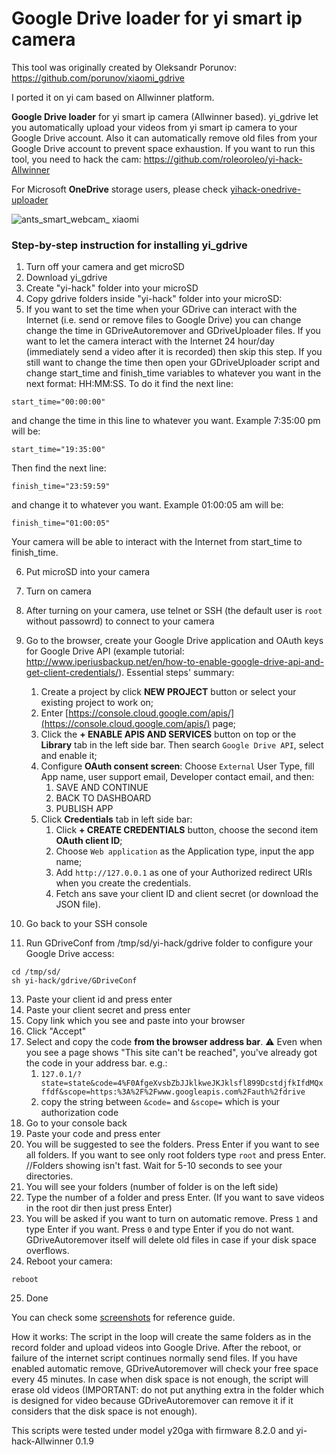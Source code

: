 # Google Drive loader for yi smart ip camera
This tool was originally created by Oleksandr Porunov:
https://github.com/porunov/xiaomi_gdrive

I ported it on yi cam based on Allwinner platform.

**Google Drive loader** for yi smart ip camera (Allwinner based). yi_gdrive let you automatically upload your videos from yi smart ip camera to your Google Drive account. Also it can automatically remove old files from your Google Drive account to prevent space exhaustion.
If you want to run this tool, you need to hack the cam:
https://github.com/roleoroleo/yi-hack-Allwinner


For Microsoft **OneDrive** storage users, please check [yihack-onedrive-uploader](https://github.com/denven/yihack-onedrive-uploader)

![ants_smart_webcam_ xiaomi](https://cloud.githubusercontent.com/assets/17673243/17768152/76d2a56a-653b-11e6-81db-522a29f9f1f2.png)

### Step-by-step instruction for installing yi_gdrive

1. Turn off your camera and get microSD
2. Download yi_gdrive
3. Create "yi-hack" folder into your microSD
4. Copy gdrive folders inside "yi-hack" folder into your microSD:
5. If you want to set the time when your GDrive can interact with the Internet (i.e. send or remove files to Google Drive) you can change change the time in GDriveAutoremover and GDriveUploader files. If you want to let the camera interact with the Internet 24 hour/day (immediately send a video after it is recorded) then skip this step. If you still want to change the time then open your GDriveUploader script and change start_time and finish_time variables to whatever you want in the next format: HH:MM:SS. To do it find the next line:

  ```
  start_time="00:00:00"
  ```
  
  and change the time in this line to whatever you want. Example 7:35:00 pm will be:    
  
  ```
  start_time="19:35:00"
  ```
  
  Then find the next line:   
  
  ```
  finish_time="23:59:59"
  ```
  
  and change it to whatever you want. Example 01:00:05 am will be:   
  
  ```
  finish_time="01:00:05"
  ```
  
  Your camera will be able to interact with the Internet from start_time to finish_time.
  
6. Put microSD into your camera
7. Turn on camera
8. After turning on your camera, use telnet or SSH (the default user is `root` without passowrd) to connect to your camera
9. Go to the browser, create your Google Drive application and OAuth keys for Google Drive API (example tutorial: http://www.iperiusbackup.net/en/how-to-enable-google-drive-api-and-get-client-credentials/). Essential steps' summary:
    1.  Create a project by click **NEW PROJECT** button or select your existing project to work on;
    3.  Enter [https://console.cloud.google.com/apis/](https://console.cloud.google.com/apis/) page;
    4.  Click the **+ ENABLE APIS AND SERVICES** button on top or the **Library** tab in the left side bar. Then search `Google Drive API`, select and enable it;
    5.  Configure **OAuth consent screen**: Choose `External` User Type, fill App name, user support email, Developer contact email, and then:
        1.  SAVE AND CONTINUE
        2.  BACK TO DASHBOARD
        3.  PUBLISH APP
    6.  Click **Credentials** tab in left side bar:
        1.  Click **+ CREATE CREDENTIALS** button, choose the second item **OAuth client ID**;
        2.  Choose `Web application` as the Application type, input the app name;
        3.  Add `http://127.0.0.1` as one of your Authorized redirect URIs when you create the credentials.
        4.  Fetch ans save your client ID and client secret (or download the JSON file).

10. Go back to your SSH console
11. Run GDriveConf from /tmp/sd/yi-hack/gdrive folder to configure your Google Drive access:

  ```
  cd /tmp/sd/
  sh yi-hack/gdrive/GDriveConf
  ```

13. Paste your client id and press enter
14. Paste your client secret and press enter
15. Copy link which you see and paste into your browser
16. Click "Accept"
17. Select and copy the code **from the browser address bar**. :warning: Even when you see a page shows "This site can't be reached", you've already got the code in your address bar. e.g.:
    1.  `127.0.1/?state=state&code=4%F0AfgeXvsbZbJJklkweJKJklsfl899DcstdjfkIfdMQxffdf&scope=https:%3A%2F%2Fwww.googleapis.com%2Fauth%2fdrive` 
    2.  copy the string between `&code=` and `&scope=` which is your authorization code
18. Go to your console back
19. Paste your code and press enter
20. You will be suggested to see the folders. Press Enter if you want to see all folders. If you want to see only root folders type `root` and press Enter.
//Folders showing isn't fast. Wait for 5-10 seconds to see your directories.
21. You will see your folders (number of folder is on the left side)
22. Type the number of a folder and press Enter. (If you want to save videos in the root dir then just press Enter)
23. You will be asked if you want to turn on automatic remove. Press `1` and type Enter if you want. Press `0` and type Enter if you do not want. GDriveAutoremover itself will delete old files in case if your disk space overflows.
24. Reboot your camera:

  ```
  reboot
  ```

25. Done

You can check some [screenshots](https://github.com/roleoroleo/yi-hack-Allwinner.gdrive/tree/master/screenshots) for reference guide.

How it works:
The script in the loop will create the same folders as in the record folder and upload videos into Google Drive. After the reboot, or failure of the internet script continues normally send files. If you have enabled automatic remove, GDriveAutoremover will check your free space every 45 minutes. In case when disk space is not enough, the script will erase old videos (IMPORTANT: do not put anything extra in the folder which is designed for video because GDriveAutoremover can remove it if it considers that the disk space is not enough).

This scripts were tested under model y20ga with firmware 8.2.0 and yi-hack-Allwinner 0.1.9
